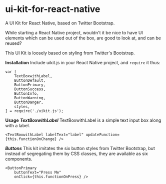 # ui-kit-for-react-native
A UI Kit for React Native, based on Twitter Bootstrap.

While starting a React Native project, wouldn't it be nice to have UI elements which can be used out of the box, are good to look at, and can be reused?

This UI Kit is loosely based on styling from Twitter's Bootstrap.

**Installation**
Include uikit.js in your React Native project, and ````require```` it thus:
```
var [
    TextBoxwithLabel,
    ButtonDefault,
    ButtonPrimary,
    ButtonSuccess,
    ButtonInfo,
    ButtonWarning,
    ButtonDanger,
    styles,
] = require('./uikit.js');
```

**Usage**
***TextBoxwithLabel***
TextBoxwithLabel is a simple text input box along with a label.
```
<TextBoxwithLabel labelText="label" updateFunction={this.functionOnChange} />
```

***Buttons***
This kit imitates the six button styles from Twitter Bootstrap, but instead of segregating them by CSS classes, they are available as six components.
```
<ButtonPrimary
    buttonText="Press Me"
    onClick={this.functionOnPress} />
```
